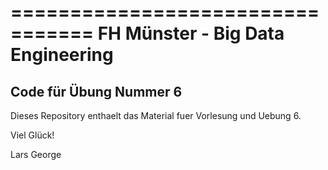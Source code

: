 =================================
FH Münster - Big Data Engineering
=================================

## Code für Übung Nummer 6

Dieses Repository enthaelt das Material fuer Vorlesung und Uebung 6.

Viel Glück!

Lars George
